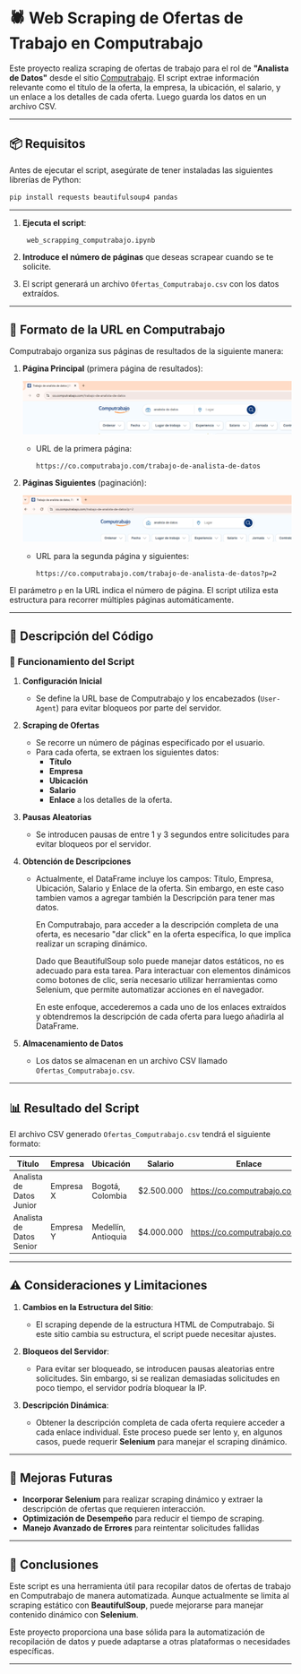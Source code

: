 # 🕷️ Web Scraping de Ofertas de Trabajo en Computrabajo

Este proyecto realiza scraping de ofertas de trabajo para el rol de **"Analista de Datos"** desde el sitio [Computrabajo](https://co.computrabajo.com). El script extrae información relevante como el título de la oferta, la empresa, la ubicación, el salario, y un enlace a los detalles de cada oferta. Luego guarda los datos en un archivo CSV.

---

## 📦 **Requisitos**

Antes de ejecutar el script, asegúrate de tener instaladas las siguientes librerías de Python:

```bash
pip install requests beautifulsoup4 pandas
```

---

1. **Ejecuta el script**:

   ```
    web_scrapping_computrabajo.ipynb
   ```

2. **Introduce el número de páginas** que deseas scrapear cuando se te solicite.

3. El script generará un archivo `Ofertas_Computrabajo.csv` con los datos extraídos.

---

## 📝 **Formato de la URL en Computrabajo**

Computrabajo organiza sus páginas de resultados de la siguiente manera:

1. **Página Principal** (primera página de resultados):

   ![Página Principal](url_principal.png)

   - URL de la primera página:
     ```plaintext
     https://co.computrabajo.com/trabajo-de-analista-de-datos
     ```

2. **Páginas Siguientes** (paginación):

   ![Páginas Siguientes](urls_siguientes.png)

   - URL para la segunda página y siguientes:
     ```plaintext
     https://co.computrabajo.com/trabajo-de-analista-de-datos?p=2
     ```

El parámetro `p` en la URL indica el número de página. El script utiliza esta estructura para recorrer múltiples páginas automáticamente.

---

## 📝 **Descripción del Código**

### 📜 **Funcionamiento del Script**

1. **Configuración Inicial**
   - Se define la URL base de Computrabajo y los encabezados (`User-Agent`) para evitar bloqueos por parte del servidor.

2. **Scraping de Ofertas**
   - Se recorre un número de páginas especificado por el usuario.
   - Para cada oferta, se extraen los siguientes datos:
     - **Título**
     - **Empresa**
     - **Ubicación**
     - **Salario**
     - **Enlace** a los detalles de la oferta.

3. **Pausas Aleatorias**
   - Se introducen pausas de entre 1 y 3 segundos entre solicitudes para evitar bloqueos por el servidor.

4. **Obtención de Descripciones**
   - Actualmente, el DataFrame incluye los campos: Título, Empresa, Ubicación, Salario y Enlace de la oferta. 
     Sin embargo, en este caso tambien vamos a agregar también la Descripción para tener mas datos.

     En Computrabajo, para acceder a la descripción completa de una oferta, es necesario "dar click" en la oferta específica,
     lo que implica realizar un scraping dinámico. 

     Dado que BeautifulSoup solo puede manejar datos estáticos, no es adecuado para esta tarea. Para interactuar con 
     elementos dinámicos como botones de clic, sería necesario utilizar herramientas como Selenium, que permite 
     automatizar acciones en el navegador.

     En este enfoque, accederemos a cada uno de los enlaces extraídos y obtendremos la descripción de cada oferta 
     para luego añadirla al DataFrame.

5. **Almacenamiento de Datos**
   - Los datos se almacenan en un archivo CSV llamado `Ofertas_Computrabajo.csv`.

---

## 📊 **Resultado del Script**

El archivo CSV generado `Ofertas_Computrabajo.csv` tendrá el siguiente formato:

| Título                      | Empresa           | Ubicación        | Salario       | Enlace                               | Descripción                   |
|------------------------------|-------------------|------------------|---------------|--------------------------------------|--------------------------------|
| Analista de Datos Junior    | Empresa X         | Bogotá, Colombia | $2.500.000    | https://co.computrabajo.com/...      | Descripción de la oferta...   |
| Analista de Datos Senior    | Empresa Y         | Medellín, Antioquia | $4.000.000 | https://co.computrabajo.com/...      | Descripción de la oferta...   |

---

## ⚠️ **Consideraciones y Limitaciones**

1. **Cambios en la Estructura del Sitio**:
   - El scraping depende de la estructura HTML de Computrabajo. Si este sitio cambia su estructura, el script puede necesitar ajustes.

2. **Bloqueos del Servidor**:
   - Para evitar ser bloqueado, se introducen pausas aleatorias entre solicitudes. Sin embargo, si se realizan demasiadas solicitudes en poco tiempo, el servidor podría bloquear la IP.

3. **Descripción Dinámica**:
   - Obtener la descripción completa de cada oferta requiere acceder a cada enlace individual. Este proceso puede ser lento y, en algunos casos, puede requerir **Selenium** para manejar el scraping dinámico.

---

## 🚀 **Mejoras Futuras**

- **Incorporar Selenium** para realizar scraping dinámico y extraer la descripción de ofertas que requieren interacción.
- **Optimización de Desempeño** para reducir el tiempo de scraping.
- **Manejo Avanzado de Errores** para reintentar solicitudes fallidas

---

## 🏁 **Conclusiones**

Este script es una herramienta útil para recopilar datos de ofertas de trabajo en Computrabajo de manera automatizada. Aunque actualmente se limita al scraping estático con **BeautifulSoup**, puede mejorarse para manejar contenido dinámico con **Selenium**.

Este proyecto proporciona una base sólida para la automatización de recopilación de datos y puede adaptarse a otras plataformas o necesidades específicas.

---

